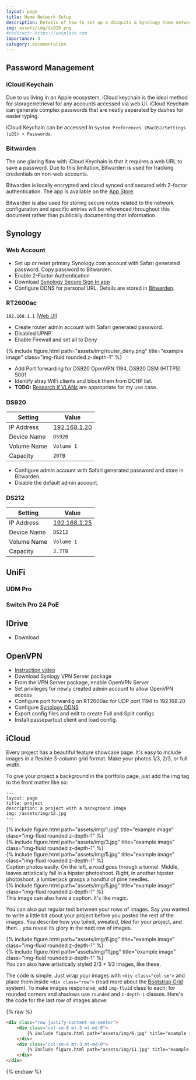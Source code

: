 ```yaml
---
layout: page
title: Home Network Setup
description: Details of how to set up a Ubiquiti & Synology home network.
img: assets/img/ds920.png
#redirect: https://unsplash.com
importance: 3
category: documentation
---
```


## Password Management
### iCloud Keychain
Due to us living in an Apple ecosystem, iCloud keychain is the ideal method for storage/retrieval for any accounts accessed via web UI. iCloud Keychain can generate complex passwords that are neatly separated by dashes for easier typing. 

iCloud Keychain can be accessed in `System Preferences (MacOS)/Settings (iOS) > Passwords`. 

### Bitwarden
The one glaring flaw with iCloud Keychain is that it requires a web URL to save a password. Due to this limitation, Bitwarden is used for tracking credentials on non-web accounts.

Bitwarden is locally encrypted and cloud synced and secured with 2-factor authentication. The app is available on the [App Store](https://apps.apple.com/us/app/bitwarden/id1352778147?mt=12). 

Bitwarden is also used for storing secure notes related to the network configuration and specific entries will be referenced throughout this document rather than publically documenting that information.

## Synology 
### Web Account
- Set up or reset primary Synology.com account with Safari generated password. Copy password to Bitwarden. 
- Enable 2-Factor Authentication 
- Download [Synology Secure Sign In app](https://apps.apple.com/pl/app/synology-secure-signin/id1513105891)
- Configure DDNS for personal URL. Details are stored in [Bitwarden](https://vault.bitwarden.com/#/vault?type=2&itemId=b878546a-6e4f-42b1-8e9a-af29018a7052).


### RT2600ac
`192.168.1.1` ([Web UI](http://192.168.1.1:8000/webman/index.cgi))
- Create router admin account with Safari generated password. 
- Disabled UPNP
- Enable Firewall and set all to Deny 

<div class="row">
    <div class="col-sm mt-3 mt-md-0">
        {% include figure.html path="assets/img/router_deny.png" title="example image" class="img-fluid rounded z-depth-1" %}
    </div>
</div>

- Add Port forwarding for DS920 OpenVPN 1194, DS920 DSM (HTTPS) 5001
- Identify stray WiFi clients and block them from DCHP list. 
- **TODO:** [Research if VLANs](https://www.reddit.com/r/HomeNetworking/comments/byw9mt/comment/eqndvi6/?utm_source=share&utm_medium=web2x&context=3) are appropriate for my use case. 


### DS920
|Setting|Value|
| ----------- | ----------- |
| IP Address | [192.168.1.20](http://192.168.1.20:5000/#/signin)| 
| Device Name | `DS920`       |
| Volume Name   | `Volume 1`        |
| Capacity | `20TB`|

- Configure admin account with Safari generated password and store in Bitwarden. 
- Disable the default admin account. 


### DS212
|Setting|Value|
| ----------- | ----------- |
| IP Address | [192.168.1.25](http://192.168.1.25:5000/#/signin)| 
| Device Name | `DS212`       |
| Volume Name   | `Volume 1`        |
| Capacity | `2.7TB`|


## UniFi
### UDM Pro 

### Switch Pro 24 PoE



## IDrive
- Download 

## OpenVPN
- [Instruction video](https://www.youtube.com/watch?v=qbfa-YVUfls)
- Download Synlogy VPN Server package
- From the VPN Server package, enable OpenVPN Server 
- Set privileges for newly created admin account to allow OpenVPN access
- Configure port forwardig on RT2600ac for UDP port 1194 to 192.168.20
- Configure [Synology DDNS](https://kb.synology.com/en-us/DSM/help/DSM/AdminCenter/connection_ddns?version=6)
- Export config files and edit to create Full and Split configs
- Install passepartout client and load config. 


## iCloud 


Every project has a beautiful feature showcase page.
It's easy to include images in a flexible 3-column grid format.
Make your photos 1/3, 2/3, or full width.

To give your project a background in the portfolio page, just add the img tag to the front matter like so:

    ---
    layout: page
    title: project
    description: a project with a background image
    img: /assets/img/12.jpg
    ---

<div class="row">
    <div class="col-sm mt-3 mt-md-0">
        {% include figure.html path="assets/img/1.jpg" title="example image" class="img-fluid rounded z-depth-1" %}
    </div>
    <div class="col-sm mt-3 mt-md-0">
        {% include figure.html path="assets/img/3.jpg" title="example image" class="img-fluid rounded z-depth-1" %}
    </div>
    <div class="col-sm mt-3 mt-md-0">
        {% include figure.html path="assets/img/5.jpg" title="example image" class="img-fluid rounded z-depth-1" %}
    </div>
</div>
<div class="caption">
    Caption photos easily. On the left, a road goes through a tunnel. Middle, leaves artistically fall in a hipster photoshoot. Right, in another hipster photoshoot, a lumberjack grasps a handful of pine needles.
</div>
<div class="row">
    <div class="col-sm mt-3 mt-md-0">
        {% include figure.html path="assets/img/5.jpg" title="example image" class="img-fluid rounded z-depth-1" %}
    </div>
</div>
<div class="caption">
    This image can also have a caption. It's like magic.
</div>

You can also put regular text between your rows of images.
Say you wanted to write a little bit about your project before you posted the rest of the images.
You describe how you toiled, sweated, *bled* for your project, and then... you reveal its glory in the next row of images.


<div class="row justify-content-sm-center">
    <div class="col-sm-8 mt-3 mt-md-0">
        {% include figure.html path="assets/img/6.jpg" title="example image" class="img-fluid rounded z-depth-1" %}
    </div>
    <div class="col-sm-4 mt-3 mt-md-0">
        {% include figure.html path="assets/img/11.jpg" title="example image" class="img-fluid rounded z-depth-1" %}
    </div>
</div>
<div class="caption">
    You can also have artistically styled 2/3 + 1/3 images, like these.
</div>


The code is simple.
Just wrap your images with `<div class="col-sm">` and place them inside `<div class="row">` (read more about the <a href="https://getbootstrap.com/docs/4.4/layout/grid/">Bootstrap Grid</a> system).
To make images responsive, add `img-fluid` class to each; for rounded corners and shadows use `rounded` and `z-depth-1` classes.
Here's the code for the last row of images above:

{% raw %}
```html
<div class="row justify-content-sm-center">
    <div class="col-sm-8 mt-3 mt-md-0">
        {% include figure.html path="assets/img/6.jpg" title="example image" class="img-fluid rounded z-depth-1" %}
    </div>
    <div class="col-sm-4 mt-3 mt-md-0">
        {% include figure.html path="assets/img/11.jpg" title="example image" class="img-fluid rounded z-depth-1" %}
    </div>
</div>
```
{% endraw %}
